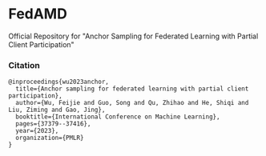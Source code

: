# FedAMD
Official Repository for "Anchor Sampling for Federated Learning with Partial Client Participation"

### Citation 

```
@inproceedings{wu2023anchor,
  title={Anchor sampling for federated learning with partial client participation},
  author={Wu, Feijie and Guo, Song and Qu, Zhihao and He, Shiqi and Liu, Ziming and Gao, Jing},
  booktitle={International Conference on Machine Learning},
  pages={37379--37416},
  year={2023},
  organization={PMLR}
}
```